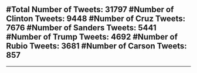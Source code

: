 #Total Number of Tweets: 31797 
#Number of Clinton Tweets: 9448
#Number of Cruz Tweets: 7676
#Number of Sanders Tweets: 5441
#Number of Trump Tweets: 4692
#Number of Rubio Tweets: 3681
#Number of Carson Tweets: 857
---
---
